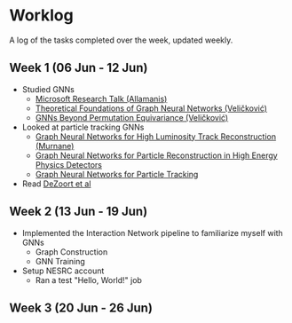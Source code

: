 # Worklog

A log of the tasks completed over the week, updated weekly.

## Week 1 (06 Jun - 12 Jun)
- Studied GNNs
    * [Microsoft Research Talk (Allamanis)](https://youtu.be/zCEYiCxrL_0)
    * [Theoretical Foundations of Graph Neural Networks (Veličković)](https://youtu.be/uF53xsT7mjc)
    * [GNNs Beyond Permutation Equivariance (Veličković)](https://youtu.be/aCUOAkOqNoU)
- Looked at particle tracking GNNs
    * [Graph Neural Networks for High Luminosity Track Reconstruction (Murnane)](https://cds.cern.ch/record/2809959)
    * [Graph Neural Networks for Particle Reconstruction in High Energy Physics Detectors](https://arxiv.org/abs/2003.11603)
    * [Graph Neural Networks for Particle Tracking](https://drive.google.com/file/d/11NDxKukSEMRctrWFu3DV-UJHUJtrnsXs/view?usp=sharing)
- Read [DeZoort et al](https://arxiv.org/abs/2103.16701)

## Week 2 (13 Jun - 19 Jun)
- Implemented the Interaction Network pipeline to familiarize myself with GNNs 
    * Graph Construction
    * GNN Training
- Setup NESRC account
    * Ran a test "Hello, World!" job

## Week 3 (20 Jun - 26 Jun)